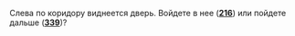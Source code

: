 Слева по коридору виднеется дверь. Войдете в нее ([**216**](#n_216)) или пойдете дальше ([**339**](#n_339))?

